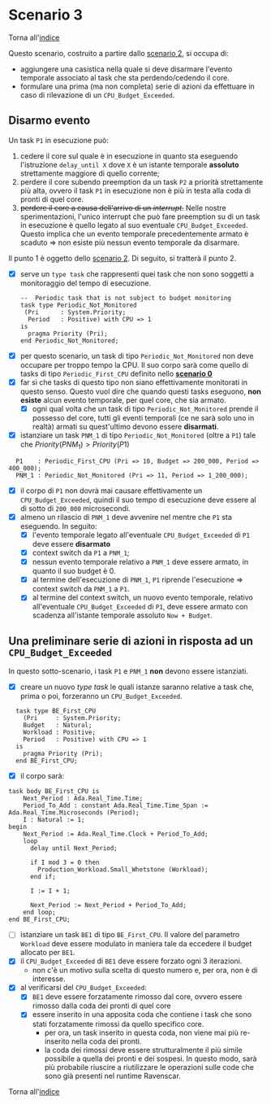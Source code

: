 # Scenario 3

Torna all'[indice](../index.md)

Questo scenario, costruito a partire dallo [scenario 2](../scenario_2/scenario_2.md), si occupa di:
- aggiungere una casistica nella quale si deve disarmare l'evento temporale associato al task che sta perdendo/cedendo il core.
- formulare una prima (ma non completa) serie di azioni da effettuare in caso di rilevazione di un `CPU_Budget_Exceeded`.

## Disarmo evento
Un task `P1` in esecuzione può:
1. cedere il core sul quale è in esecuzione in quanto sta eseguendo l'istruzione `delay_until X` dove `X` è un istante temporale **assoluto** strettamente maggiore di quello corrente;
2. perdere il core subendo preemption da un task `P2` a priorità strettamente più alta, ovvero il task `P1` in esecuzione non è più in testa alla coda di pronti di quel core.
3. ~~perdere il core a causa dell'arrivo di un *interrupt*.~~ Nelle nostre sperimentazioni, l'unico interrupt che può fare preemption su di un task in esecuzione è quello legato al suo eventuale `CPU_Budget_Exceeded`. Questo implica che un evento temporale precedentemente armato è scaduto => non esiste più nessun evento temporale da disarmare.

Il punto $1$ è oggetto dello [scenario 2](../scenario_2/scenario_2.md).
Di seguito, si tratterà il punto $2$.
- [X] serve un `type task` che rappresenti quei task che non sono soggetti a monitoraggio del tempo di esecuzione.
  ```
  --  Periodic task that is not subject to budget monitoring
  task type Periodic_Not_Monitored
   (Pri      : System.Priority;
    Period   : Positive) with CPU => 1
  is
    pragma Priority (Pri);
  end Periodic_Not_Monitored;
  ``` 
- [X] per questo scenario, un task di tipo `Periodic_Not_Monitored` non deve occupare per troppo tempo la CPU. Il suo corpo sarà come quello di tasks di tipo `Periodic_First_CPU` definito nello **[scenario 0](../scenario_0/scenario_0.md)**
- [X] far sì che tasks di questo tipo non siano effettivamente monitorati in questo senso. Questo vuol dire che quando questi tasks eseguono, **non esiste** alcun evento temporale, per quel core, che sia armato.
  - [X] ogni qual volta che un task di tipo `Periodic_Not_Monitored` prende il possesso del core, tutti gli eventi temporali (ce ne sarà solo uno in realtà) armati su quest'ultimo devono essere **disarmati**. 
- [X] istanziare un task `PNM_1` di tipo `Periodic_Not_Monitored` (oltre a `P1`) tale che $Priority(PNM_1) > Priority(P1)$

```
  P1    : Periodic_First_CPU (Pri => 10, Budget => 200_000, Period => 400_000);
  PNM_1 : Periodic_Not_Monitored (Pri => 11, Period => 1_200_000);
```
- [X] il corpo di `P1` non dovrà mai causare effettivamente un `CPU_Budget_Exceeded`, quindi il suo tempo di esecuzione deve essere al di sotto di `200_000` microsecondi.
- [X] almeno un rilascio di `PNM_1` deve avvenire nel mentre che `P1` sta eseguendo. In seguito:
  - [X] l'evento temporale legato all'eventuale `CPU_Budget_Exceeded` di `P1` deve essere **disarmato**
  - [X] context switch da `P1` a `PNM_1`;
  - [X] nessun evento temporale relativo a `PNM_1` deve essere armato, in quanto il suo budget è $0$. 
  - [X] al termine dell'esecuzione di `PNM_1`, `P1` riprende l'esecuzione => context switch da `PNM_1` a `P1`.
  - [X] al termine del context switch, un nuovo evento temporale, relativo all'eventuale `CPU_Budget_Exceeded` di `P1`, deve essere armato con scadenza all'istante temporale assoluto `Now + Budget`.

## Una preliminare serie di azioni in risposta ad un `CPU_Budget_Exceeded`
In questo sotto-scenario, i task `P1` e `PNM_1` **non** devono essere istanziati.
- [X] creare un nuovo *type task* le quali istanze saranno relative a task che, prima o poi, forzeranno un `CPU_Budget_Exceeded`.
```
  task type BE_First_CPU
    (Pri     : System.Priority;
    Budget   : Natural;
    Workload : Positive;
    Period   : Positive) with CPU => 1
  is
    pragma Priority (Pri);
  end BE_First_CPU;
``` 
- [X] il corpo sarà:
```
task body BE_First_CPU is
    Next_Period : Ada.Real_Time.Time;
    Period_To_Add : constant Ada.Real_Time.Time_Span := Ada.Real_Time.Microseconds (Period);
    I : Natural := 1;
begin
    Next_Period := Ada.Real_Time.Clock + Period_To_Add;
    loop
      delay until Next_Period;

      if I mod 3 = 0 then
        Production_Workload.Small_Whetstone (Workload);
      end if;

      I := I + 1;

      Next_Period := Next_Period + Period_To_Add;
    end loop;
end BE_First_CPU;
```
- [ ] istanziare un task `BE1` di tipo `BE_First_CPU`. Il valore del parametro `Workload` deve essere modulato in maniera tale da eccedere il budget allocato per `BE1`.
- [X] il `CPU_Budget_Exceeded` di `BE1` deve essere forzato ogni 3 iterazioni.
  - non c'è un motivo sulla scelta di questo numero e, per ora, non è di interesse.
- [X] al verificarsi del `CPU_Budget_Exceeded`:
  - [X] `BE1` deve essere forzatamente rimosso dal core, ovvero essere rimosso dalla coda dei pronti di quel core
  - [X] essere inserito in una apposita coda che contiene i task che sono stati forzatamente rimossi da quello specifico core. 
    - per ora, un task inserito in questa coda, non viene mai più re-inserito nella coda dei pronti.
    - la coda dei rimossi deve essere strutturalmente il più simile possibile a quella dei pronti e dei sospesi. In questo modo, sarà più probabile riuscire a riutilizzare le operazioni sulle code che sono già presenti nel runtime Ravenscar.

Torna all'[indice](../index.md)